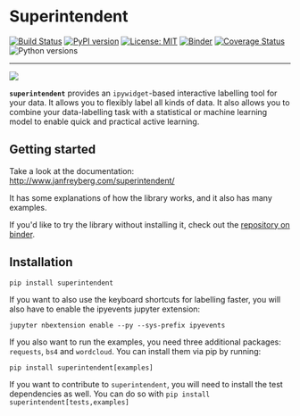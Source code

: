 # Superintendent

[![Build Status](https://travis-ci.org/janfreyberg/superintendent.svg?branch=master)](https://travis-ci.org/janfreyberg/superintendent)
[![PyPI version](https://badge.fury.io/py/superintendent.svg)](https://badge.fury.io/py/superintendent)
[![License: MIT](https://img.shields.io/badge/License-MIT-yellow.svg)](https://opensource.org/licenses/MIT)
[![Binder](https://mybinder.org/badge.svg)](https://mybinder.org/v2/gh/janfreyberg/superintendent/master)
[![Coverage Status](https://coveralls.io/repos/github/janfreyberg/superintendent/badge.svg)](https://coveralls.io/github/janfreyberg/superintendent)
![Python versions](https://img.shields.io/badge/python-3.5%2B-blue.svg)


---

![](logo.png)

**`superintendent`** provides an `ipywidget`-based interactive labelling tool for your data. It allows you to flexibly label all kinds of data. It also allows you to combine your data-labelling task with a statistical or machine learning model to enable quick and practical active learning.

## Getting started

Take a look at the documentation: http://www.janfreyberg.com/superintendent/

It has some explanations of how the library works, and it also has many examples.

If you'd like to try the library without installing it, check out the [repository on binder](https://mybinder.org/v2/gh/janfreyberg/superintendent/master?filepath=examples.ipynb).

## Installation

```
pip install superintendent
```

If you want to also use the keyboard shortcuts for labelling faster, you will
also have to enable the ipyevents jupyter extension:

```
jupyter nbextension enable --py --sys-prefix ipyevents
```

If you also want to run the examples, you need three additional packages: `requests`, `bs4` and `wordcloud`. You can install them via pip by running:

```
pip install superintendent[examples]
```

If you want to contribute to `superintendent`, you will need to install the test dependencies as well. You can do so with `pip install superintendent[tests,examples]`
